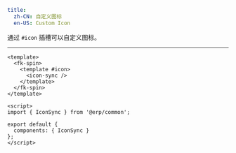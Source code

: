 ```yaml
title:
  zh-CN: 自定义图标
  en-US: Custom Icon
```


通过 `#icon` 插槽可以自定义图标。

---


```vue { "component": true } 
<template>
  <fk-spin>
    <template #icon>
      <icon-sync />
    </template>
  </fk-spin>
</template>

<script>
import { IconSync } from '@erp/common';

export default {
  components: { IconSync }
};
</script>
```
